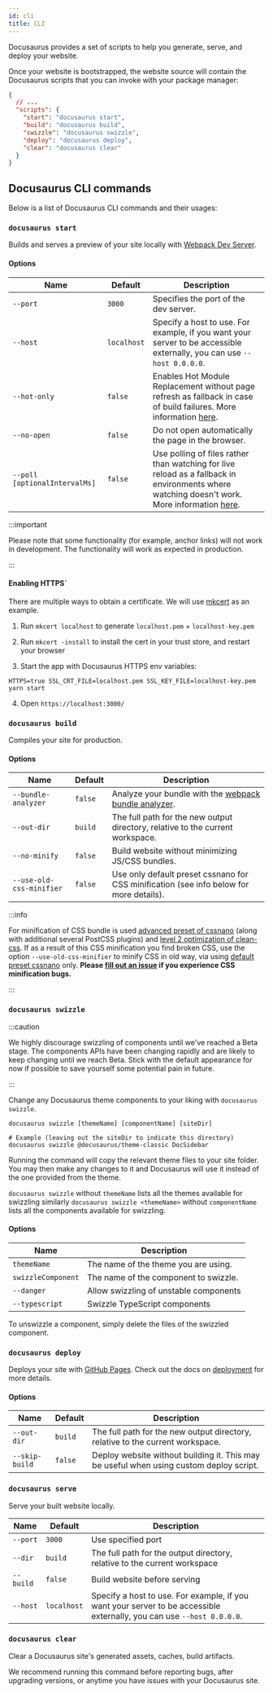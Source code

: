 ```yaml
---
id: cli
title: CLI
---
```


Docusaurus provides a set of scripts to help you generate, serve, and deploy your website.

Once your website is bootstrapped, the website source will contain the Docusaurus scripts that you can invoke with your package manager:

```json title="package.json"
{
  // ...
  "scripts": {
    "start": "docusaurus start",
    "build": "docusaurus build",
    "swizzle": "docusaurus swizzle",
    "deploy": "docusaurus deploy",
    "clear": "docusaurus clear"
  }
}
```

## Docusaurus CLI commands

Below is a list of Docusaurus CLI commands and their usages:

<!-- TODO: init docs after the init command is implemented

### `docusaurus init`

The `docusaurus init` command is intended to be used with `docusaurus` installed globally:

```shell
$ yarn global add docusaurus
# or
$ npm install --global docusaurus
```
-->

### `docusaurus start`

Builds and serves a preview of your site locally with [Webpack Dev Server](https://webpack.js.org/configuration/dev-server).

#### Options

| Name | Default | Description |
| --- | --- | --- |
| `--port` | `3000` | Specifies the port of the dev server. |
| `--host` | `localhost` | Specify a host to use. For example, if you want your server to be accessible externally, you can use `--host 0.0.0.0`. |
| `--hot-only` | `false` | Enables Hot Module Replacement without page refresh as fallback in case of build failures. More information [here](https://webpack.js.org/configuration/dev-server/#devserverhotonly). |
| `--no-open` | `false` | Do not open automatically the page in the browser. |
| `--poll [optionalIntervalMs]` | `false` | Use polling of files rather than watching for live reload as a fallback in environments where watching doesn't work. More information [here](https://webpack.js.org/configuration/watch/#watchoptionspoll). |

:::important

Please note that some functionality (for example, anchor links) will not work in development. The functionality will work as expected in production.

:::

#### Enabling HTTPS`

There are multiple ways to obtain a certificate. We will use [mkcert](https://github.com/FiloSottile/mkcert) as an example.

1. Run `mkcert localhost` to generate `localhost.pem` + `localhost-key.pem`

2. Run `mkcert -install` to install the cert in your trust store, and restart your browser

3. Start the app with Docusaurus HTTPS env variables:

```shell
HTTPS=true SSL_CRT_FILE=localhost.pem SSL_KEY_FILE=localhost-key.pem yarn start
```

4. Open `https://localhost:3000/`

### `docusaurus build`

Compiles your site for production.

#### Options

| Name | Default | Description |
| --- | --- | --- |
| `--bundle-analyzer` | `false` | Analyze your bundle with the [webpack bundle analyzer](https://github.com/webpack-contrib/webpack-bundle-analyzer). |
| `--out-dir` | `build` | The full path for the new output directory, relative to the current workspace. |
| `--no-minify` | `false` | Build website without minimizing JS/CSS bundles. |
| `--use-old-css-minifier` | `false` | Use only default preset cssnano for CSS minification (see info below for more details). |

:::info

For minification of CSS bundle is used [advanced preset of cssnano](https://github.com/cssnano/cssnano/tree/master/packages/cssnano-preset-advanced) (along with additional several PostCSS plugins) and [level 2 optimization of clean-css](https://github.com/jakubpawlowicz/clean-css#level-2-optimizations).
If as a result of this CSS minification you find broken CSS, use the option `--use-old-css-minifier` to minify CSS in old way, via using [default preset cssnano](https://github.com/cssnano/cssnano/tree/master/packages/cssnano-preset-default) only.
**Please [fill out an issue](https://github.com/facebook/docusaurus/issues/new?labels=bug%2C+needs+triage&template=bug.md) if you experience CSS minification bugs.**

:::

### `docusaurus swizzle`

:::caution

We highly discourage swizzling of components until we've reached a Beta stage. The components APIs have been changing rapidly and are likely to keep changing until we reach Beta. Stick with the default appearance for now if possible to save yourself some potential pain in future.

:::

Change any Docusaurus theme components to your liking with `docusaurus swizzle`.

```shell
docusaurus swizzle [themeName] [componentName] [siteDir]

# Example (leaving out the siteDir to indicate this directory)
docusaurus swizzle @docusaurus/theme-classic DocSidebar
```

Running the command will copy the relevant theme files to your site folder. You may then make any changes to it and Docusaurus will use it instead of the one provided from the theme.

`docusaurus swizzle` without `themeName` lists all the themes available for swizzling similarly `docusaurus swizzle <themeName>` without `componentName` lists all the components available for swizzling.

#### Options

| Name               | Description                            |
| ------------------ | -------------------------------------- |
| `themeName`        | The name of the theme you are using.   |
| `swizzleComponent` | The name of the component to swizzle.  |
| `--danger`         | Allow swizzling of unstable components |
| `--typescript`     | Swizzle TypeScript components          |

To unswizzle a component, simply delete the files of the swizzled component.

<!--
TODO a separate section for swizzle tutorial.
To learn more about swizzling, check [here](#).
-->

### `docusaurus deploy`

Deploys your site with [GitHub Pages](https://pages.github.com/). Check out the docs on [deployment](deployment.mdx#deploying-to-github-pages) for more details.

#### Options

| Name | Default | Description |
| --- | --- | --- |
| `--out-dir` | `build` | The full path for the new output directory, relative to the current workspace. |
| `--skip-build` | `false` | Deploy website without building it. This may be useful when using custom deploy script. |

### `docusaurus serve`

Serve your built website locally.

| Name | Default | Description |
| --- | --- | --- |
| `--port` | `3000` | Use specified port |
| `--dir` | `build` | The full path for the output directory, relative to the current workspace |
| `--build` | `false` | Build website before serving |
| `--host` | `localhost` | Specify a host to use. For example, if you want your server to be accessible externally, you can use `--host 0.0.0.0`. |

### `docusaurus clear`

Clear a Docusaurus site's generated assets, caches, build artifacts.

We recommend running this command before reporting bugs, after upgrading versions, or anytime you have issues with your Docusaurus site.
